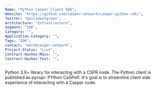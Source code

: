 ```yaml
---
Name: "Python Casper Client SDK",
Website: "https://github.com/casper-network/casper-python-sdk/",
Twitter: "@asladeofgreen",
Architecture: "Infrastructure",
Segment: "SDK",
Category: "",
Application-Category: "",
Tags: "SDK",
Contact: "mark@casper.network",
Project-Status: "Live",
Contract-Hashes-Main: "",
Contract-Hashes-Test: "",
---
```

<!--lang:en--> 
Python 3.9+ library for interacting with a CSPR node. 
The Python client is published as pycspr: PYthon CaSPeR. It's goal is to streamline client side experience of interacting with a Casper node.
<!--lang:es--] 

<!--lang:de--] 

<!--lang:fr--] 

<!--lang:pl--] 

<!--lang:uk--] 

[!--lang:*-->  
